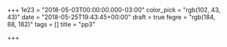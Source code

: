 +++
1e23 = "2018-05-03T00:00:00.000-03:00"
color_pick = "rgb(102, 43, 43)"
date = "2018-05-25T19:43:45+00:00"
draft = true
fegre = "rgb(184, 88, 182)"
tags = []
title = "pp3"

+++
